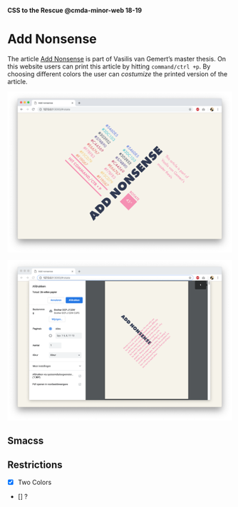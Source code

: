 **CSS to the Rescue @cmda-minor-web 18-19**

# Add Nonsense

The article [Add Nonsense](https://exclusive-design.vasilis.nl/add-nonsense/) is part of Vasilis van Gemert’s master thesis. On this website users can print this article by hitting `command/ctrl +p`. By choosing different colors the user can _costumize_ the printed version of the article.

![screenshot](screenshot.png)

![screenshot2](screenshot2.png)

## Smacss

## Restrictions

- [x] Two Colors
- [] ?
